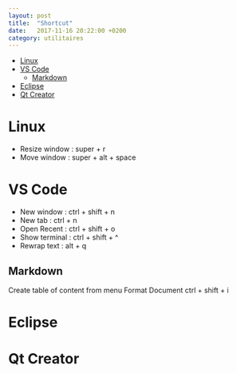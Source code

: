 ```yaml
---
layout: post
title:  "Shortcut"
date:   2017-11-16 20:22:00 +0200
category: utilitaires
---
```


- [Linux](#linux)
- [VS Code](#vs-code)
	- [Markdown](#markdown)
- [Eclipse](#eclipse)
- [Qt Creator](#qt-creator)

# Linux
* Resize window : super + r
* Move window : super + alt + space

# VS Code
* New window : ctrl + shift + n
* New tab : ctrl + n
* Open Recent : ctrl + shift + o
* Show terminal : ctrl + shift + ^
* Rewrap text : alt + q

## Markdown
Create table of content from menu
Format Document ctrl + shift + i

# Eclipse

# Qt Creator
